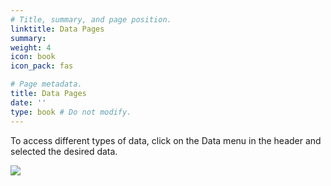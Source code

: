 ```yaml
---
# Title, summary, and page position.
linktitle: Data Pages
summary: 
weight: 4
icon: book
icon_pack: fas

# Page metadata.
title: Data Pages
date: ''
type: book # Do not modify.
---
```


To access different types of data, click on the Data menu in the header and selected the desired data.

![](data.png)

